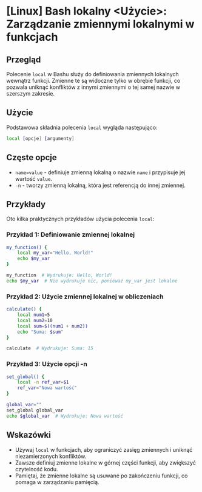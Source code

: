 # [Linux] Bash lokalny <Użycie>: Zarządzanie zmiennymi lokalnymi w funkcjach

## Przegląd
Polecenie `local` w Bashu służy do definiowania zmiennych lokalnych wewnątrz funkcji. Zmienne te są widoczne tylko w obrębie funkcji, co pozwala uniknąć konfliktów z innymi zmiennymi o tej samej nazwie w szerszym zakresie.

## Użycie
Podstawowa składnia polecenia `local` wygląda następująco:

```bash
local [opcje] [argumenty]
```

## Częste opcje
- `name=value` - definiuje zmienną lokalną o nazwie `name` i przypisuje jej wartość `value`.
- `-n` - tworzy zmienną lokalną, która jest referencją do innej zmiennej.

## Przykłady
Oto kilka praktycznych przykładów użycia polecenia `local`:

### Przykład 1: Definiowanie zmiennej lokalnej
```bash
my_function() {
    local my_var="Hello, World!"
    echo $my_var
}

my_function  # Wydrukuje: Hello, World!
echo $my_var  # Nie wydrukuje nic, ponieważ my_var jest lokalne
```

### Przykład 2: Użycie zmiennej lokalnej w obliczeniach
```bash
calculate() {
    local num1=5
    local num2=10
    local sum=$((num1 + num2))
    echo "Suma: $sum"
}

calculate  # Wydrukuje: Suma: 15
```

### Przykład 3: Użycie opcji -n
```bash
set_global() {
    local -n ref_var=$1
    ref_var="Nowa wartość"
}

global_var=""
set_global global_var
echo $global_var  # Wydrukuje: Nowa wartość
```

## Wskazówki
- Używaj `local` w funkcjach, aby ograniczyć zasięg zmiennych i uniknąć niezamierzonych konfliktów.
- Zawsze definiuj zmienne lokalne w górnej części funkcji, aby zwiększyć czytelność kodu.
- Pamiętaj, że zmienne lokalne są usuwane po zakończeniu funkcji, co pomaga w zarządzaniu pamięcią.
